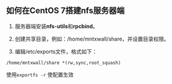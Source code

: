## 如何在CentOS 7搭建nfs服务器端

1. 服务器端安装**nfs-utils**和**rpcbind**。

2. 创建共享目录，例如：/home/mntxwall/share，并设置目录权限。

3. 编辑/etc/exports文件，格式如下：

```
/home/mntxwall/share *(rw,sync,root_squash)
```

使用`exportfs -r` 使配置生效

